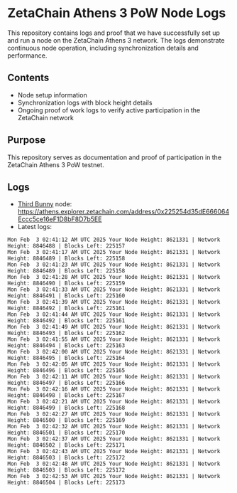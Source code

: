 # ZetaChain Athens 3 PoW Node Logs
This repository contains logs and proof that we have successfully set up and run a node on the ZetaChain Athens 3 network. The logs demonstrate continuous node operation, including synchronization details and performance.

## Contents
- Node setup information
- Synchronization logs with block height details
- Ongoing proof of work logs to verify active participation in the ZetaChain network

## Purpose
This repository serves as documentation and proof of participation in the ZetaChain Athens 3 PoW testnet.

## Logs

- [Third Bunny](https://thirdbunny.xyz/) node: https://athens.explorer.zetachain.com/address/0x225254d35dE666064Eccc5ce16eF1D8bF8D7b5EE
- Latest logs:
```
Mon Feb  3 02:41:12 AM UTC 2025 Your Node Height: 8621331 | Network Height: 8846488 | Blocks Left: 225157
Mon Feb  3 02:41:17 AM UTC 2025 Your Node Height: 8621331 | Network Height: 8846489 | Blocks Left: 225158
Mon Feb  3 02:41:23 AM UTC 2025 Your Node Height: 8621331 | Network Height: 8846489 | Blocks Left: 225158
Mon Feb  3 02:41:28 AM UTC 2025 Your Node Height: 8621331 | Network Height: 8846490 | Blocks Left: 225159
Mon Feb  3 02:41:33 AM UTC 2025 Your Node Height: 8621331 | Network Height: 8846491 | Blocks Left: 225160
Mon Feb  3 02:41:39 AM UTC 2025 Your Node Height: 8621331 | Network Height: 8846492 | Blocks Left: 225161
Mon Feb  3 02:41:44 AM UTC 2025 Your Node Height: 8621331 | Network Height: 8846492 | Blocks Left: 225161
Mon Feb  3 02:41:49 AM UTC 2025 Your Node Height: 8621331 | Network Height: 8846493 | Blocks Left: 225162
Mon Feb  3 02:41:55 AM UTC 2025 Your Node Height: 8621331 | Network Height: 8846494 | Blocks Left: 225163
Mon Feb  3 02:42:00 AM UTC 2025 Your Node Height: 8621331 | Network Height: 8846495 | Blocks Left: 225164
Mon Feb  3 02:42:05 AM UTC 2025 Your Node Height: 8621331 | Network Height: 8846496 | Blocks Left: 225165
Mon Feb  3 02:42:11 AM UTC 2025 Your Node Height: 8621331 | Network Height: 8846497 | Blocks Left: 225166
Mon Feb  3 02:42:16 AM UTC 2025 Your Node Height: 8621331 | Network Height: 8846498 | Blocks Left: 225167
Mon Feb  3 02:42:21 AM UTC 2025 Your Node Height: 8621331 | Network Height: 8846499 | Blocks Left: 225168
Mon Feb  3 02:42:27 AM UTC 2025 Your Node Height: 8621331 | Network Height: 8846500 | Blocks Left: 225169
Mon Feb  3 02:42:32 AM UTC 2025 Your Node Height: 8621331 | Network Height: 8846501 | Blocks Left: 225170
Mon Feb  3 02:42:37 AM UTC 2025 Your Node Height: 8621331 | Network Height: 8846502 | Blocks Left: 225171
Mon Feb  3 02:42:43 AM UTC 2025 Your Node Height: 8621331 | Network Height: 8846503 | Blocks Left: 225172
Mon Feb  3 02:42:48 AM UTC 2025 Your Node Height: 8621331 | Network Height: 8846503 | Blocks Left: 225172
Mon Feb  3 02:42:53 AM UTC 2025 Your Node Height: 8621331 | Network Height: 8846504 | Blocks Left: 225173
```
